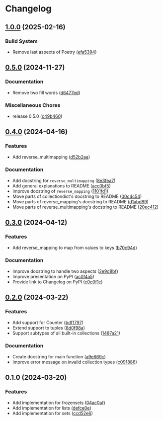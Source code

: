 # Changelog

## [1.0.0](https://github.com/MaxG87/collectiondict/compare/v0.5.0...v1.0.0) (2025-02-16)


### Build System

* Remove last aspects of Poetry ([efa5394](https://github.com/MaxG87/collectiondict/commit/efa5394072ac3e276cd1acc7f9e0099882022c21))

## [0.5.0](https://github.com/MaxG87/collectiondict/compare/v0.4.0...v0.5.0) (2024-11-27)


### Documentation

* Remove two fill words ([d6477ed](https://github.com/MaxG87/collectiondict/commit/d6477ed4ace223e3b42f069e7f32cf3c793bd8ee))


### Miscellaneous Chores

* release 0.5.0 ([c49b460](https://github.com/MaxG87/collectiondict/commit/c49b46035b32822c74dccaba66f028d791eed4d3))

## [0.4.0](https://github.com/MaxG87/collectiondict/compare/v0.3.0...v0.4.0) (2024-04-16)


### Features

* Add reverse_multimapping ([d52b2aa](https://github.com/MaxG87/collectiondict/commit/d52b2aa096754104171be0bc96eefadad8f042fc))


### Documentation

* Add docstring for `reverse_multimapping` ([8e3fea7](https://github.com/MaxG87/collectiondict/commit/8e3fea775bb3478cc43f5c4236982d742c33d667))
* Add general explanations to README ([acc0bf5](https://github.com/MaxG87/collectiondict/commit/acc0bf5ac0e54aa9c05799738afb7b668dba9ee6))
* Improve docstring of `reverse_mapping` ([1101fd1](https://github.com/MaxG87/collectiondict/commit/1101fd13ee3e5ed452604eb584b234223c03c050))
* Move parts of collectiondict's docstring to README ([00c4c54](https://github.com/MaxG87/collectiondict/commit/00c4c54461ae717c51080b85f4090d8b872602db))
* Move parts of reverse_mapping's docstring to README ([d1abd89](https://github.com/MaxG87/collectiondict/commit/d1abd8965545386b36a60a32b17cde5333d6fe0d))
* Move parts of reverse_multimapping's docstring to README ([20ec412](https://github.com/MaxG87/collectiondict/commit/20ec41287739ec0b87f93d9b28c781bde9f375c4))

## [0.3.0](https://github.com/MaxG87/collectiondict/compare/v0.2.0...v0.3.0) (2024-04-12)


### Features

* Add reverse_mapping to map from values to keys ([b70c94d](https://github.com/MaxG87/collectiondict/commit/b70c94de0947e85cb49b41ce76f23b48dffb7099))


### Documentation

* Improve docstring to handle two aspects ([2e9d8bf](https://github.com/MaxG87/collectiondict/commit/2e9d8bf5e00e6e2d938e60cb465ae373f8b729ca))
* Improve presentation on PyPI ([ac0f4a5](https://github.com/MaxG87/collectiondict/commit/ac0f4a55a8ddccca2abd5d4efefb69f48b32cfb3))
* Provide link to Changelog on PyPI ([c0c0f1c](https://github.com/MaxG87/collectiondict/commit/c0c0f1c8369ce8c7041d798c06de258551c1f60c))

## [0.2.0](https://github.com/MaxG87/collectiondict/compare/v0.1.0...v0.2.0) (2024-03-22)


### Features

* Add support for Counter ([bdf1797](https://github.com/MaxG87/collectiondict/commit/bdf1797e8ef92b8066db5de4e0573f3233e86999))
* Extend support to tuples ([8d0f98a](https://github.com/MaxG87/collectiondict/commit/8d0f98aa5ff0ff1bbb821f4a54379fe0154a98d9))
* Support subtypes of all built-in collections ([1487a21](https://github.com/MaxG87/collectiondict/commit/1487a21a3671074d7f773eef703c3b783fec742a))


### Documentation

* Create docstring for main function ([a9e669c](https://github.com/MaxG87/collectiondict/commit/a9e669c6743b0505516ce7f934a52e9b1f0e1716))
* Improve error message on invalid collection types ([c091886](https://github.com/MaxG87/collectiondict/commit/c091886332923fb08f518abd70b39273ef326732))

## 0.1.0 (2024-03-20)


### Features

* Add implementation for frozensets ([04ac0af](https://github.com/MaxG87/collectiondict/commit/04ac0afa64504e0767e56aa67363aea10a614444))
* Add implementation for lists ([defce0e](https://github.com/MaxG87/collectiondict/commit/defce0e3ecad4f6ef6e7ecd14fc2200d694e70db))
* Add implementation for sets ([ccd52e6](https://github.com/MaxG87/collectiondict/commit/ccd52e637c0f0c5d3d820cac30fb2886a31ada47))
